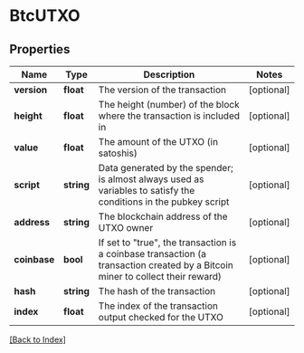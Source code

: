 # BtcUTXO

## Properties

Name | Type | Description | Notes
------------ | ------------- | ------------- | -------------
**version** | **float** | The version of the transaction | [optional]
**height** | **float** | The height (number) of the block where the transaction is included in | [optional]
**value** | **float** | The amount of the UTXO (in satoshis) | [optional]
**script** | **string** | Data generated by the spender; is almost always used as variables to satisfy the conditions in the pubkey script | [optional]
**address** | **string** | The blockchain address of the UTXO owner | [optional]
**coinbase** | **bool** | If set to "true", the transaction is a coinbase transaction (a transaction created by a Bitcoin miner to collect their reward) | [optional]
**hash** | **string** | The hash of the transaction | [optional]
**index** | **float** | The index of the transaction output checked for the UTXO | [optional]

[[Back to Index]](../index.md)

